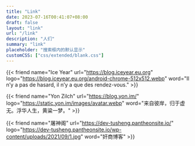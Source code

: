 ```yaml
---
title: "Link"
date: 2023-07-16T00:41:07+08:00
draft: false
layout: "link" 
url: "/link"
description: "人们"
summary: "link"
placeholder: "搜索框内的默认显示"
customCSS: ["css/extended/blank.css"]
---
```


{{< friend name="Ice Year" url="https://blog.iceyear.eu.org" logo="https://blog.iceyear.eu.org/android-chrome-512x512.webp" word="Il n’y a pas de hasard, il n’y a que des rendez-vous." >}}

{{< friend name="Yon Zilch" url="https://blog.yon.im/" logo="https://static.yon.im/images/avatar.webp" word="来自彼岸，归于虚无。浮华人生，黄粱一梦。" >}}

{{< friend name="屠神阁" url="https://dev-tusheng.pantheonsite.io/" logo="https://dev-tusheng.pantheonsite.io/wp-content/uploads/2021/09/1.jpg" word="奸商博客" >}}

